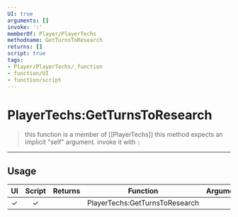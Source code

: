 ```yaml
---
UI: true
arguments: []
invoke: ':'
memberOf: Player/PlayerTechs
methodname: GetTurnsToResearch
returns: []
script: true
tags:
- Player/PlayerTechs/_function
- function/UI
- function/script
---
```

# PlayerTechs:GetTurnsToResearch
> this function is a member of [[PlayerTechs]]
> this method expects an implicit "self" argument. invoke it with `:`
-----
## Usage
|  UI | Script | Returns | Function | Arguments |
|:---:|:------:|-------:|:--------:|:---------|
|✓|✓||PlayerTechs:GetTurnsToResearch||
